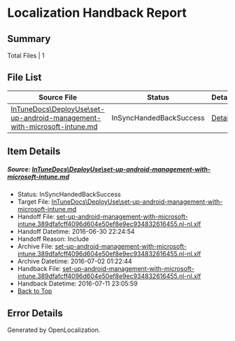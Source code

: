 # <a name='report-top'></a> Localization Handback Report

## Summary
 Total Files | 1

## File List
 Source File | Status | Details 
 ----------- | ------ | ------- 
 [InTuneDocs\DeployUse\set-up-android-management-with-microsoft-intune.md](https://github.com/Microsoft/IntuneDocs-pr/blob/f1dc713099c982d6e32c87b814dd3f55b1656eda/InTuneDocs/DeployUse/set-up-android-management-with-microsoft-intune.md) | InSyncHandedBackSuccess | [Details](#5f65887345c1a650c6d80863e42f447035c789f7238)

## Item Details
##### <a name='5f65887345c1a650c6d80863e42f447035c789f7238'></a> Source: [InTuneDocs\DeployUse\set-up-android-management-with-microsoft-intune.md](https://github.com/Microsoft/IntuneDocs-pr/blob/f1dc713099c982d6e32c87b814dd3f55b1656eda/InTuneDocs/DeployUse/set-up-android-management-with-microsoft-intune.md)
* Status: InSyncHandedBackSuccess
* Target File: [InTuneDocs\DeployUse\set-up-android-management-with-microsoft-intune.md](https://github.com/Microsoft/IntuneDocs-pr.nl-nl/blob/4f2f529db8a01df2125c37da77944a43e1d4d4c4/InTuneDocs/DeployUse/set-up-android-management-with-microsoft-intune.md)
* Handoff File: [set-up-android-management-with-microsoft-intune.389dfafcff4096d604e50ef8e9ec934832616455.nl-nl.xlf](https://github.com/Microsoft/EM.handoff/blob/752c3254126630381b3811baa0fadaa4544fcfe3/ol-handoff/Microsoft/IntuneDocs-pr.nl-nl/master/set-up-android-management-with-microsoft-intune.389dfafcff4096d604e50ef8e9ec934832616455.nl-nl.xlf)
* Handoff Datetime: 2016-06-30 22:24:54
* Handoff Reason: Include
* Archive File: [set-up-android-management-with-microsoft-intune.389dfafcff4096d604e50ef8e9ec934832616455.nl-nl.xlf](https://github.com/Microsoft/EM.handoff/blob/fa43eed123cf7c048f3f8de04441511cf4c46abd/ol-handoff/Microsoft/IntuneDocs-pr.nl-nl/master/archive/set-up-android-management-with-microsoft-intune.389dfafcff4096d604e50ef8e9ec934832616455.nl-nl.xlf)
* Archive Datetime: 2016-07-02 01:22:44
* Handback File: [set-up-android-management-with-microsoft-intune.389dfafcff4096d604e50ef8e9ec934832616455.nl-nl.xlf](https://github.com/Microsoft/EM.handback/blob/3a60ef3a173ddc1d5522c08fa4ac0b624f7444ce/ol-handback/Microsoft/IntuneDocs-pr.nl-nl/master/set-up-android-management-with-microsoft-intune.389dfafcff4096d604e50ef8e9ec934832616455.nl-nl.xlf)
* Handback Datetime: 2016-07-11 23:05:59
* [Back to Top](#report-top)


## Error Details

Generated by OpenLocalization.
